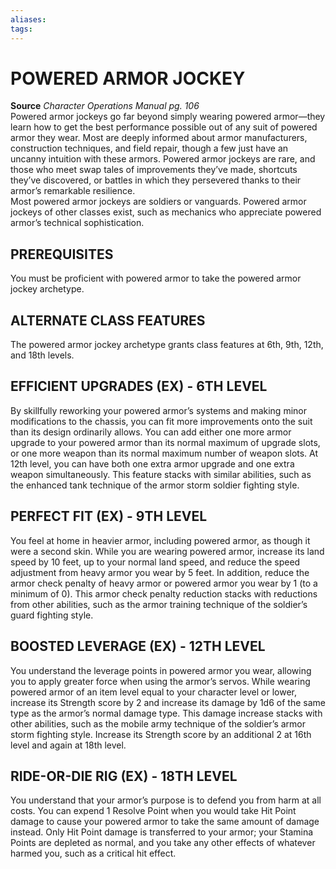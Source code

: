 ```yaml
---
aliases: 
tags: 
---
```

# POWERED ARMOR JOCKEY

**Source** _Character Operations Manual pg. 106_  
Powered armor jockeys go far beyond simply wearing powered armor—they learn how to get the best performance possible out of any suit of powered armor they wear. Most are deeply informed about armor manufacturers, construction techniques, and field repair, though a few just have an uncanny intuition with these armors. Powered armor jockeys are rare, and those who meet swap tales of improvements they’ve made, shortcuts they’ve discovered, or battles in which they persevered thanks to their armor’s remarkable resilience.  
Most powered armor jockeys are soldiers or vanguards. Powered armor jockeys of other classes exist, such as mechanics who appreciate powered armor’s technical sophistication.  

## PREREQUISITES

You must be proficient with powered armor to take the powered armor jockey archetype.

## ALTERNATE CLASS FEATURES

The powered armor jockey archetype grants class features at 6th, 9th, 12th, and 18th levels.  

## EFFICIENT UPGRADES (EX) - 6TH LEVEL

By skillfully reworking your powered armor’s systems and making minor modifications to the chassis, you can fit more improvements onto the suit than its design ordinarily allows. You can add either one more armor upgrade to your powered armor than its normal maximum of upgrade slots, or one more weapon than its normal maximum number of weapon slots. At 12th level, you can have both one extra armor upgrade and one extra weapon simultaneously. This feature stacks with similar abilities, such as the enhanced tank technique of the armor storm soldier fighting style.  

## PERFECT FIT (EX) - 9TH LEVEL

You feel at home in heavier armor, including powered armor, as though it were a second skin. While you are wearing powered armor, increase its land speed by 10 feet, up to your normal land speed, and reduce the speed adjustment from heavy armor you wear by 5 feet. In addition, reduce the armor check penalty of heavy armor or powered armor you wear by 1 (to a minimum of 0). This armor check penalty reduction stacks with reductions from other abilities, such as the armor training technique of the soldier’s guard fighting style.  

## BOOSTED LEVERAGE (EX) - 12TH LEVEL

You understand the leverage points in powered armor you wear, allowing you to apply greater force when using the armor’s servos. While wearing powered armor of an item level equal to your character level or lower, increase its Strength score by 2 and increase its damage by 1d6 of the same type as the armor’s normal damage type. This damage increase stacks with other abilities, such as the mobile army technique of the soldier’s armor storm fighting style. Increase its Strength score by an additional 2 at 16th level and again at 18th level.  

## RIDE-OR-DIE RIG (EX) - 18TH LEVEL

You understand that your armor’s purpose is to defend you from harm at all costs. You can expend 1 Resolve Point when you would take Hit Point damage to cause your powered armor to take the same amount of damage instead. Only Hit Point damage is transferred to your armor; your Stamina Points are depleted as normal, and you take any other effects of whatever harmed you, such as a critical hit effect.
